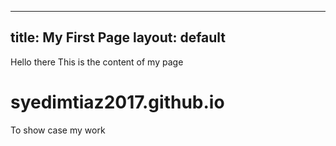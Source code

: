 

---
title: My First Page
layout: default
---

Hello there
This is the content of my page

# syedimtiaz2017.github.io
To show case my work